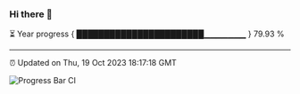### Hi there 👋

⏳ Year progress { ███████████████████████▁▁▁▁▁▁▁ } 79.93 %

---

⏰ Updated on Thu, 19 Oct 2023 18:17:18 GMT

![Progress Bar CI](https://github.com/liununu/liununu/workflows/Progress%20Bar%20CI/badge.svg)
